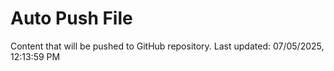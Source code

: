 # Auto Push File

Content that will be pushed to GitHub repository.
Last updated: 07/05/2025, 12:13:59 PM